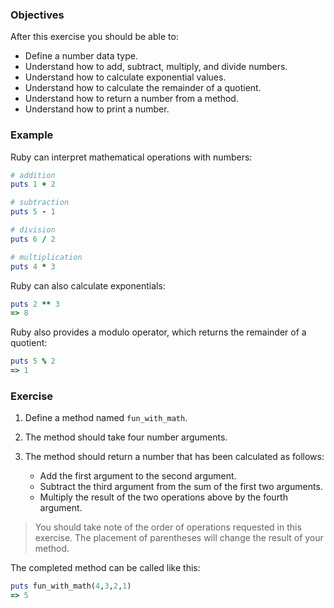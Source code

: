 <!-- { ids:[59], language:'Ruby', type:'workshop', order: 6, name:'Numbers', description:'Learn the number data type and apply it in a method.' }-->

### Objectives

After this exercise you should be able to:

- Define a number data type.
- Understand how to add, subtract, multiply, and divide numbers.
- Understand how to calculate exponential values.
- Understand how to calculate the remainder of a quotient.
- Understand how to return a number from a method.
- Understand how to print a number.

### Example

Ruby can interpret mathematical operations with numbers:

```ruby
# addition
puts 1 + 2

# subtraction
puts 5 - 1

# division
puts 6 / 2

# multiplication
puts 4 * 3
```

Ruby can also calculate exponentials:

```ruby
puts 2 ** 3
=> 8
```

Ruby also provides a modulo operator, which returns the remainder of a quotient:

```ruby
puts 5 % 2
=> 1
```

### Exercise

1. Define a method named `fun_with_math`.
2. The method should take four number arguments.
3. The method should return a number that has been calculated as follows:

    - Add the first argument to the second argument.
    - Subtract the third argument from the sum of the first two arguments.
    - Multiply the result of the two operations above by the fourth argument.

> You should take note of the order of operations requested in this exercise. The placement of parentheses will change the result of your method.

The completed method can be called like this:

```ruby
puts fun_with_math(4,3,2,1)
=> 5
```
